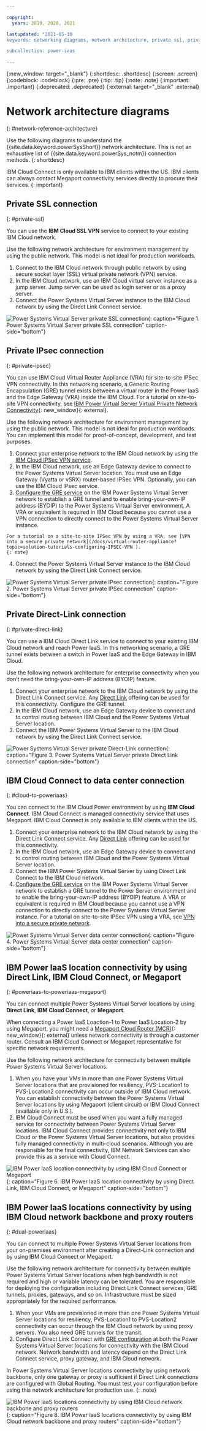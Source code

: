 ```yaml
---

copyright:
  years: 2019, 2020, 2021

lastupdated: "2021-05-10
keywords: networking diagrams, network architecture, private ssl, private ipsec, direct link, colocation, data center, cloud connect, megaport

subcollection: power-iaas

---
```


{:new_window: target="_blank"}
{:shortdesc: .shortdesc}
{:screen: .screen}
{:codeblock: .codeblock}
{:pre: .pre}
{:tip: .tip}
{:note: .note}
{:important: .important}
{:deprecated: .deprecated}
{:external: target="_blank" .external}

# Network architecture diagrams

{: #network-reference-architecture}

Use the following diagrams to understand the {{site.data.keyword.powerSysShort}} network architecture. This is not an exhaustive list of {{site.data.keyword.powerSys_notm}} connection methods.
{: shortdesc}

IBM Cloud Connect is only available to IBM clients within the US. IBM clients can always contact Megaport connectivity services directly to procure their services.
{: important}

## Private SSL connection

{: #private-ssl}

You can use the **IBM Cloud SSL VPN** service to connect to your existing IBM Cloud network.

Use the following network architecture for environment management by using the public network. This model is not ideal for production workloads.

  1. Connect to the IBM Cloud network through public network by using secure socket layer (SSL) virtual private network (VPN) service.
  2. In the IBM Cloud network, use an IBM Cloud virtual server instance as a jump server. Jump server can be used as login server or as a proxy server.
  3. Connect the Power Systems Virtual Server instance to the IBM Cloud network by using the Direct Link Connect service.

  ![Power Systems Virtual Server private SSL connection](./images/Private-Connection-SSL-Jumphost-DirectLink-Connect.png "Power Systems Virtual Server private SSL connection"){: caption="Figure 1. Power Systems Virtual Server private SSL connection" caption-side="bottom"}

## Private IPsec connection

{: #private-ipsec}

You can use IBM Cloud Virtual Router Appliance (VRA) for site-to-site IPSec VPN connectivity. In this networking scenario, a Generic Routing Encapsulation (GRE) tunnel exists between a virtual router in the Power IaaS and the Edge Gateway (VRA) inside the IBM Cloud. For a tutorial on site-to-site VPN connectivity, see [IBM Power Virtual Server Virtual Private Network Connectivity](https://cloud.ibm.com/media/docs/downloads/power-iaas-tutorials/PowerVS_VPN_Tutorial_v1.pdf){: new_window}{: external}.

Use the following network architecture for environment management by using the public network. This model is not ideal for production workloads. You can implement this model for proof-of-concept, development, and test purposes.

  1. Connect your enterprise network to the IBM Cloud network by using the [IBM Cloud IPSec VPN service](/docs/iaas-vpn?topic=iaas-vpn-setup-ipsec-vpn).
  2. In the IBM Cloud network, use an Edge Gateway device to connect to the Power Systems Virtual Server location. You must use an Edge Gateway (Vyatta or vSRX) router-based IPSec VPN. Optionally, you can use the IBM Cloud IPsec service.
  3. [Configure the GRE service](/docs/power-iaas?topic=power-iaas-configuring-power#gre-tunneling) on the IBM Power Systems Virtual Server network to establish a GRE tunnel and to enable bring-your-own-IP address (BYOIP) to the Power Systems Virtual Server environment. A VRA or equivalent is required in IBM Cloud because you cannot use a VPN connection to directly connect to the Power Systems Virtual Server instance.

    For a tutorial on a site-to-site IPSec VPN by using a VRA, see [VPN into a secure private network](/docs/virtual-router-appliance?topic=solution-tutorials-configuring-IPSEC-VPN ).
    {: note}

  4. Connect the Power Systems Virtual Server instance to the IBM Cloud network by using the Direct Link Connect service.

  ![Power Systems Virtual Server private IPsec connection](./images/Private-IPSec-VPN+DL+EdgeGW.png "Power Systems Virtual Server private IPsec connection"){: caption="Figure 2. Power Systems Virtual Server private IPSec connection" caption-side="bottom"}

## Private Direct-Link connection

{: #private-direct-link}

You can use a IBM Cloud Direct Link service to connect to your existing IBM Cloud network and reach Power IaaS. In this networking scenario, a GRE tunnel exists between a switch in Power IaaS and the Edge Gateway in IBM Cloud.

Use the following network architecture for enterprise connectivity when you don’t need the bring-your-own-IP address (BYOIP) feature.

  1. Connect your enterprise network to the IBM Cloud network by using the Direct Link Connect service. Any [Direct Link](/docs/dl?topic=dl-dl-about#overview-of-direct-link-offerings) offering can be used for this connectivity. Configure the GRE tunnel.
  2. In the IBM Cloud network, use an Edge Gateway device to connect and to control routing between IBM Cloud and the Power Systems Virtual Server location.
  3. Connect the IBM Power Systems Virtual Server to the IBM Cloud network by using the Direct Link Connect service.

  ![Power Systems Virtual Server private Direct-Link connection](./images/Private-connection-using-DL+DLconnect+EdgeGW.png "Power Systems Virtual Server private Direct-Link connection"){: caption="Figure 3. Power Systems Virtual Server private Direct Link connection" caption-side="bottom"}

## IBM Cloud Connect to data center connection

{: #cloud-to-poweriaas}

You can connect to the IBM Cloud Power environment by using **IBM Cloud Connect**. IBM Cloud Connect is managed connectivity service that uses Megaport. IBM Cloud Connect is only available to IBM clients within the US.

  1. Connect your enterprise network to the IBM Cloud network by using the Direct Link Connect service. Any [Direct Link](/docs/dl?topic=dl-dl-about#overview-of-direct-link-offerings) offering can be used for this connectivity.
  2. In the IBM Cloud network, use an Edge Gateway device to connect and to control routing between IBM Cloud and the Power Systems Virtual Server location.
  3. Connect the IBM Power Systems Virtual Server by using Direct Link Connect to the IBM Cloud network.
  4. [Configure the GRE service](/docs/power-iaas?topic=power-iaas-configuring-power#gre-tunneling) on the IBM Power Systems Virtual Server network to establish a GRE tunnel to the Power Server environment and to enable the bring-your-own-IP address (BYOIP) feature. A VRA or equivalent is required in IBM Cloud because you cannot use a VPN connection to directly connect to the Power Systems Virtual Server instance.
    For a tutorial on  site-to-site IPSec VPN using a VRA, see [VPN into a secure private network](/docs/virtual-router-appliance?topic=solution-tutorials-configuring-IPSEC-VPN).

  ![Power Systems Virtual Server data center connection](./images/BYOIPusingDL+DLconnect+EdgeGW.png "Power Systems Virtual Server data center connection"){: caption="Figure 4. Power Systems Virtual Server data center connection" caption-side="bottom"}

<!--## IBM Power on-premises environment to Power IaaS connection by using IBM Cloud Connect or Megaport
{: #onprem-to-poweriaas}

You can connect your IBM Power on-premises environment to a Power IaaS by using **IBM Cloud Connect or Megaport** as shown in the following diagram.

  ![IBM Power on-premises environment to Power IaaS connection by using IBM Cloud Connect or Megaport](./images/network-onprem-colo.png "IBM Power on-premises environment to Power IaaS connection by using IBM Cloud Connect or Megaport"){: caption="Figure 5. IBM Power on-premises environment to Power IaaS connection by using IBM Cloud Connect or Megaport" caption-side="bottom"}-->

## IBM Power IaaS location connectivity by using Direct Link, IBM Cloud Connect, or Megaport

{: #poweriaas-to-poweriaas-megaport}

You can connect multiple Power Systems Virtual Server locations by using **Direct Link**, **IBM Cloud Connect**, or **Megaport**.

When connecting a Power IaaS Loaction-1 to Power IaaS Location-2 by using Megaport, you might need a [Megaport Cloud Router (MCR)](https://knowledgebase.megaport.com/megaport-cloud-router/what-is-mcr/){: new_window}{: external} unless network connectivity is through a customer router. <!--If you want to route to more than one location from your colo, you must use an MCR (unless your router can perform this function). In some cases, an MCR is not required. For example, you only need one Megaport port open to perform a data replication between *DAL13* and *WDC04*--> Consult an IBM Cloud Connect or Megaport representative for specific network requirements.

Use the following network architecture for connectivity between multiple Power Systems Virtual Server locations.

  1. When you have your VMs in more than one Power Systems Virtual Server locations that are provisioned for resiliency, PVS-Location1 to PVS-Location2 connectivity can occur outside of IBM Cloud network. You can establish connectivity between the Power Systems Virtual Server locations by using Megaport (client circuit) or IBM Cloud Connect (available only in U.S.).
  2. IBM Cloud Connect must be used when you want a fully managed service for connectivity between Power Systems Virtual Server locations. IBM Cloud Connect provides connectivity not only to IBM Cloud or the Power Systems Virtual Server locations, but also provides fully managed connectivity in multi-cloud scenarios. Although you are responsible for the final connectivity, IBM Network Services can also provide this as a service with Cloud Connect.

  ![IBM Power IaaS location connectivity by using IBM Cloud Connect or Megaport](./images/Locations-connectivity-byusing-cloud-connect-or-megaport.png "IBM Power IaaS location connectivity by using IBM Cloud Connect or Megaport"){: caption="Figure 6. IBM Power IaaS location connectivity by using Direct Link, IBM Cloud Connect, or Megaport" caption-side="bottom"}

<!-- ## IBM Power colo to colo connection using GRE tunneling
{: #colo-to-colo-gre}

You can connect a colo to a colo by using **Direct Link** and GRE tunnels.

  ![Power Systems Virtual Server colo to colo connection](./images/network-colo-to-colo-gre.png "Power Systems Virtual Server Colo to Colo connection"){: caption="Figure 7. Power Systems Virtual Server Colo to Colo (GRE Tunneling)" caption-side="bottom"} -->

## IBM Power IaaS locations connectivity by using IBM Cloud network backbone and proxy routers

{: #dual-poweriaas}

You can connect to multiple Power Systems Virtual Server locations from your on-premises environment after creating a Direct-Link connection and by using IBM Cloud Connect or Megaport.

Use the following network architecture for connectivity between multiple Power Systems Virtual Server locations when high bandwidth is not required and high or variable latency can be tolerated. You are responsible for deploying the configuration including Direct Link Connect services, GRE tunnels, proxies, gateways, and so on. Infrastructure must be sized appropriately for the required performance.

  1. When your VMs are provisioned in more than one Power Systems Virtual Server locations for resiliency, PVS-Location1 to PVS-Location2 connectivity can occur through the IBM Cloud network by using proxy servers. You also need GRE tunnels for the transit.
  2. Configure Direct Link Connect with [GRE configuration](/docs/power-iaas?topic=power-iaas-configuring-power#gre-tunneling) at both the Power Systems Virtual Server locations for connectivity with the IBM Cloud network. Network bandwidth and latency depend on the Direct Link Connect service, proxy gateway, and IBM Cloud network.

In Power Systems Virtual Server locations connectivity by using network backbone, only one gateway or proxy is sufficient if Direct Link connections are configured with Global Routing. You must test your configuration before using this network architecture for production use.
{: .note}

  ![IBM Power IaaS locations connectivity by using IBM Cloud network backbone and proxy routers](./images/PowerVS-IaaS-Locations-connectivity-via-IBMCloud-Classic.png "IBM Power IaaS locations connectivity by using IBM Cloud network backbone and proxy routers"){: caption="Figure 8. IBM Power IaaS locations connectivity by using IBM Cloud network backbone and proxy routers" caption-side="bottom"}

  
